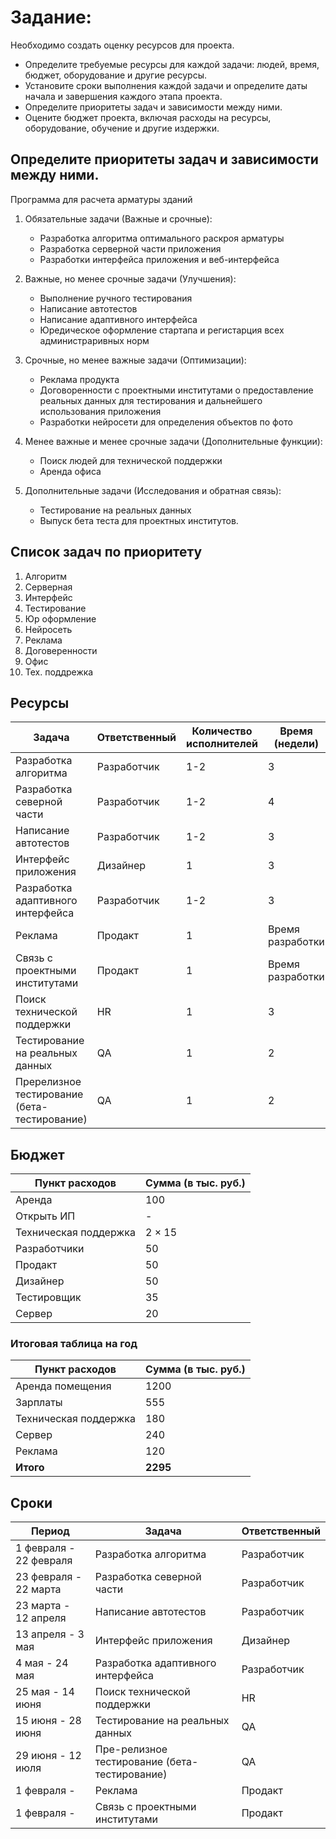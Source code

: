 # Задание:
Необходимо создать оценку ресурсов для проекта.

- Определите требуемые ресурсы для каждой задачи: людей, время, бюджет, оборудование и другие ресурсы.
- Установите сроки выполнения каждой задачи и определите даты начала и завершения каждого этапа проекта.
- Определите приоритеты задач и зависимости между ними.
- Оцените бюджет проекта, включая расходы на ресурсы, оборудование, обучение и другие издержки.

## Определите приоритеты задач и зависимости между ними.
Программа для расчета арматуры зданий

1. Обязательные задачи (Важные и срочные): 
    - Разработка алгоритма оптимального раскроя арматуры 
    - Разработка серверной части приложения 
    - Разработки интерфейса приложения и веб-интерфейса 

2. Важные, но менее срочные задачи (Улучшения): 
    - Выполнение ручного тестирования 
    - Написание автотестов 
    - Написание адаптивного интерфейса 
    - Юредическое оформление стартапа и регистарция всех администраривных норм 

3. Срочные, но менее важные задачи (Оптимизации): 
    - Реклама продукта 
    - Договоренности с проектными институтами о предоставление реальных данных для тестирования и дальнейшего использования приложения 
    - Разработки нейросети для определения объектов по фото 

4. Менее важные и менее срочные задачи (Дополнительные функции): 
    - Поиск людей для технической поддержки 
    - Аренда офиса 

5. Дополнительные задачи (Исследования и обратная связь): 
    - Тестирование на реальных данных 
    - Выпуск бета теста для проектных институтов. 

## Список задач по приоритету

1. Алгоритм
2. Серверная
3. Интерфейс
4. Тестирование
5. Юр оформление
6. Нейросеть
7. Реклама
8. Договеренности
9. Офис
10. Тех. поддрежка

## Ресурсы

| Задача                                    | Ответственный    | Количество исполнителей | Время (недели) |
|-------------------------------------------|------------------|-------------------------|----------------|
| Разработка алгоритма                       | Разработчик      | 1-2                     | 3              |
| Разработка северной части                  | Разработчик      | 1-2                     | 4              |
| Написание автотестов                       | Разработчик      | 1-2                     | 3              |
| Интерфейс приложения                       | Дизайнер         | 1                       | 3              |
| Разработка адаптивного интерфейса          | Разработчик      | 1-2                     | 3              |
| Реклама                                    | Продакт          | 1                       | Время разработки |
| Связь с проектными институтами             | Продакт          | 1                       | Время разработки |
| Поиск технической поддержки                | HR               | 1                       | 3               |
| Тестирование на реальных данных            | QA               | 1                       | 2               |
| Пререлизное тестирование (бета-тестирование)| QA               | 1                      | 2               |


## Бюджет

| Пункт расходов          | Сумма (в тыс. руб.) |
|-------------------------|----------------------|
| Аренда                  | 100                  |
| Открыть ИП              | -                    |
|   Техническая поддержка | 2 × 15               |
|   Разработчики          | 50                   |
|   Продакт               | 50                   |
|   Дизайнер              | 50                   |
|   Тестировщик           | 35                   |
| Сервер                  | 20                   |

### Итоговая таблица на год

| Пункт расходов                 | Сумма (в тыс. руб.) |
|--------------------------------|----------------------|
| Аренда помещения               | 1200                 |
| Зарплаты                       | 555                  |
| Техническая поддержка          | 180                  |
| Сервер                         | 240                  |
| Реклама                         | 120                  |  # (10 * 12)
| **Итого**                      | **2295**             |


## Сроки

| Период                | Задача                                    | Ответственный    | 
|-----------------------|-------------------------------------------|------------------|
| 1 февраля - 22 февраля| Разработка алгоритма                        | Разработчик    |
| 23 февраля - 22 марта | Разработка северной части                   | Разработчик    |
| 23 марта - 12 апреля  | Написание автотестов                        | Разработчик    |
| 13 апреля - 3 мая     | Интерфейс приложения                        | Дизайнер       |
| 4 мая - 24 мая        | Разработка адаптивного интерфейса           | Разработчик    |
| 25 мая - 14 июня      | Поиск технической поддержки                 | HR             |
| 15 июня - 28 июня     | Тестирование на реальных данных             | QA             |
| 29 июня - 12 июля     | Пре-релизное тестирование (бета-тестирование)| QA             |
| 1 февраля -           | Реклама                                     | Продакт        |
| 1 февраля -           | Связь с проектными институтами              | Продакт        |